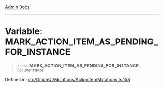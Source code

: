 [Admin Docs](/)

***

# Variable: MARK\_ACTION\_ITEM\_AS\_PENDING\_FOR\_INSTANCE

> `const` **MARK\_ACTION\_ITEM\_AS\_PENDING\_FOR\_INSTANCE**: `DocumentNode`

Defined in: [src/GraphQl/Mutations/ActionItemMutations.ts:158](https://github.com/PalisadoesFoundation/talawa-admin/blob/main/src/GraphQl/Mutations/ActionItemMutations.ts#L158)

